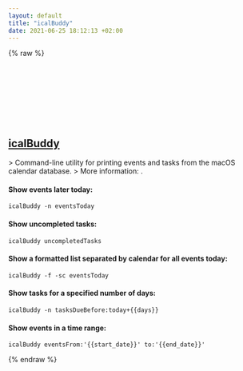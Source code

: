 ```yaml
---
layout: default
title: "icalBuddy"
date: 2021-06-25 18:12:13 +02:00
---
```

{% raw %}
<h2 id="icalbuddy">
  <a href="/en/osx/icalbuddy.html">icalBuddy</a> <a href="#icalbuddy"><svg class="icon">
    <use href="/assets/images/unicode_sprite.svg#link" />
  </svg></a>
</h2>
> Command-line utility for printing events and tasks from the macOS calendar database.
> More information: <https://hasseg.org/icalBuddy/>.

#### Show events later today:
```shell
icalBuddy -n eventsToday
```
#### Show uncompleted tasks:
```shell
icalBuddy uncompletedTasks
```
#### Show a formatted list separated by calendar for all events today:
```shell
icalBuddy -f -sc eventsToday
```
#### Show tasks for a specified number of days:
```shell
icalBuddy -n tasksDueBefore:today+{{days}}
```
#### Show events in a time range:
```shell
icalBuddy eventsFrom:'{{start_date}}' to:'{{end_date}}'
```
{% endraw %}